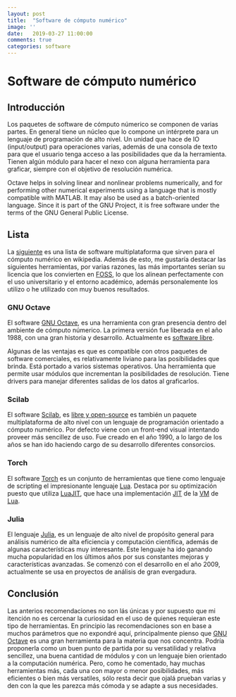 ```yaml
---
layout: post
title:  "Software de cómputo numérico"
image: ''
date:   2019-03-27 11:00:00
comments: true
categories: software
---
```


# Software de cómputo numérico

## Introducción

Los paquetes de software de cómputo númerico se componen de varias partes. En
general tiene un núcleo que lo compone un intérprete para un lenguaje de
programación de alto nivel. Un unidad que hace de IO (input/output) para
operaciones varias, además de una consola de texto para que el usuario tenga
acceso a las posibilidades que da la herramienta. Tienen algún módulo para hacer
el nexo con alguna herramienta para graficar, siempre con el objetivo de
resolución numérica.

 Octave helps in solving linear and nonlinear problems numerically, and for
 performing other numerical experiments using a language that is mostly
 compatible with MATLAB. It may also be used as a batch-oriented language.
 Since it is part of the GNU Project, it is free software under the terms of the
 GNU General Public License. 

## Lista

La [siguiente](https://en.wikipedia.org/wiki/List_of_numerical-analysis_software)
es una lista de software multiplataforma que sirven para el cómputo numérico en
wikipedia.
Además de esto, me gustaría destacar las siguientes herramientas, por varias
razones, las más importantes serían su licencia que los convierten en
[FOSS](https://en.wikipedia.org/wiki/Free_and_open-source_software), lo que los
alinean perfectamente con el uso universitario y el entorno académico, además
personalemente los utilizo o he utilizado con muy buenos resultados.

### GNU Octave

El software [GNU Octave](https://www.gnu.org/software/octave/), es una
herramienta con gran presencia dentro del ambiente de cómputo númerico. La
primera versión fue liberada en el año 1988, con una gran historia y desarrollo.
Actualmente es [software libre](https://es.wikipedia.org/wiki/Software_libre).

Algunas de las ventajas es que es compatible con otros paquetes de software
comerciales, es relativamente liviano para las posibilidades que brinda. Está
portado a varios sistemas operativos. Una herramienta que permite usar módulos
que incrementan la posibilidades de resolución. Tiene drivers para manejar
diferentes salidas de los datos al graficarlos.

### Scilab

El software [Scilab](http://www.scilab.org/), es [libre y open-source](https://en.wikipedia.org/wiki/Free_and_open-source_software)
es también un paquete multiplataforma de alto nivel con un lenguaje de
programación orientado a cómputo numérico. Por defecto viene con un front-end
visual intentando proveer más sencillez de uso. Fue creado en el año 1990, a lo
largo de los años se han ido haciendo cargo de su desarrollo diferentes
consorcios.

### Torch

El software [Torch](http://torch.ch/) es un conjunto de herramientas que tiene
como lenguaje de scripting el impresionante lenguaje [Lua](https://www.lua.org/).
Destaca por su optimización puesto que utiliza [LuaJIT](https://luajit.org/),
que hace una implementación [JIT](https://en.wikipedia.org/wiki/Just-in-time_compilation)
de la [VM](https://en.wikipedia.org/wiki/Virtual_machine) de [Lua](https://www.lua.org/).

### Julia

El lenguaje [Julia](https://julialang.org/), es un lenguaje de alto nivel de
propósito general para análisis numérico de alta eficiencia y computación
científica, además de algunas características muy interesante. Este lenguaje ha
ido ganando mucha popularidad en los últimos años por sus constantes mejoras y
características avanzadas. Se comenzó con el desarrollo en el año 2009,
actualmente se usa en proyectos de análisis de gran evergadura.

## Conclusión

Las anterios recomendaciones no son lás únicas y por supuesto que mi itención no
es cercenar la curiosidad en el uso de quienes requieran este tipo de
herramientas. En principio las recomendaciones son en base a muchos parámetros
que no expondré aquí, principalmente pienso que [GNU Octave](https://www.gnu.org/software/octave/)
es una gran herramienta para la materia que nos concentra. Podría proponerla
como un buen punto de partida por su versatilidad y relativa sencillez, una
buena cantidad de módulos y con un lenguaje bien orientado a la computación
numérica.
Pero, como he comentado, hay muchas herramientas más, cada una con mayor o menor
posibilidades, más eficientes o bien más versatiles, sólo resta decir que
ojalá prueban varias y den con la que les parezca más cómoda y se adapte a sus
necesidades.
